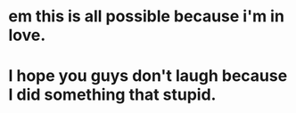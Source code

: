 # em this is all possible because i'm in love.

# I hope you guys don't laugh because I did something that stupid.
